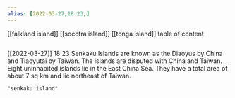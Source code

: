 ```yaml
---
alias: [2022-03-27,18:23,]
---
```

[[falkland island]] [[socotra island]] [[tonga island]]
table of content
```toc
```

[[2022-03-27]] 18:23
Senkaku Islands are known as the Diaoyus by China and Tiaoyutai by Taiwan.
The islands are disputed with China and Taiwan.
Eight uninhabited islands lie in the East China Sea. They have a total area of about 7 sq km and lie northeast of Taiwan.
```query
"senkaku island"
```